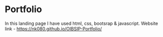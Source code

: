 # Portfolio
In this landing page I have used html, css, bootsrap & javascript. Website link - https://nk080.github.io/OIBSIP-Portfolio/

